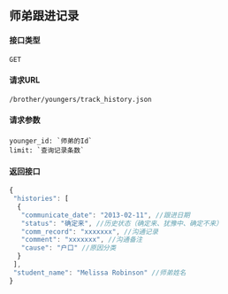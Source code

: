 ## 师弟跟进记录
#### 接口类型
	GET
#### 请求URL
	/brother/youngers/track_history.json
#### 请求参数
	younger_id: `师弟的Id`
	limit: `查询记录条数`
#### 返回接口
```js
{
 "histories": [
  {
   "communicate_date": "2013-02-11", //跟进日期
   "status": "确定来", //历史状态（确定来、犹豫中、确定不来）
   "comm_record": "xxxxxxx", //沟通记录
   "comment": "xxxxxxx", //沟通备注
   "cause": "户口" //原因分类
  }
 ],
 "student_name": "Melissa Robinson" //师弟姓名
}
```